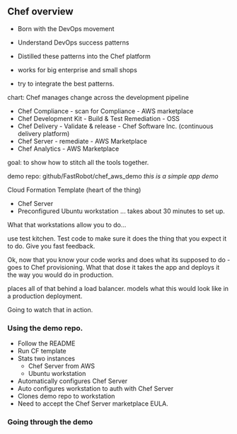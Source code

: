 ## Chef overview

- Born with the DevOps movement
- Understand DevOps success patterns
- Distilled these patterns into the Chef platform

- works for big enterprise and small shops
- try to integrate the best patterns.

chart: Chef manages change across the development pipeline

- Chef Compliance - scan for Compliance - AWS marketplace
- Chef Development Kit - Build & Test Remediation - OSS
- Chef Delivery - Validate & release - Chef Software Inc. (continuous delivery platform)
- Chef Server - remediate - AWS Marketplace
- Chef Analytics - AWS Marketplace

goal: to show how to stitch all the tools together.

demo repo: github/FastRobot/chef_aws_demo
*this is a simple app demo*


Cloud Formation Template (heart of the thing)
- Chef Server
- Preconfigured Ubuntu workstation
... takes about 30 minutes to set up.

What that workstations allow you to do... 

use test kitchen.
Test code to make sure it does the thing that you expect it to do. Give you fast feedback. 

Ok, now that you know your code works and does what its supposed to do - goes to Chef provisioning. What that dose it takes the app and deploys it the way you would do in production.

places all of that behind a load balancer.
models what this would look like in a production deployment.

Going to watch that in action.

### Using the demo repo.
- Follow the README
- Run CF template
- Stats two instances
	- Chef Server from AWS
	- Ubuntu workstation 
- Automatically configures Chef Server
- Auto configures workstation to auth with Chef Server
- Clones demo repo to workstation
- Need to accept the Chef Server marketplace EULA.

### Going through the demo


